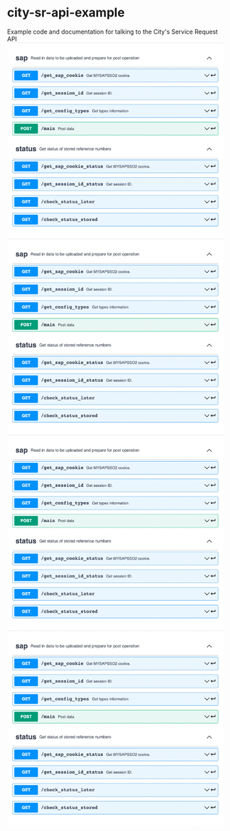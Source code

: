 # city-sr-api-example
Example code and documentation for talking to the City's Service Request API
![Screenshot](Screenshot1.png)
![Screenshot](Screenshot1.png)
![Screenshot](Screenshot1.png)
![Screenshot](Screenshot1.png)
